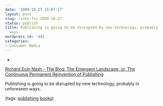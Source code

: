 ```yaml
---
date: '2009-10-27 15:07:17'
layout: post
slug: links-for-2009-10-27
status: publish
title: Publishing is going to be disrupted by new technology, probably in unforeseen
  ways.
wordpress_id: '441'
categories:
- Consumer Media
---
```


  *


[Richard Eoin Nash - The Blog: The Emergent Landscape, or, The Continuous Permanent Reinvention of Publishing](http://rnash.com/article/the-emergent-landscape-or-the-continuous-permenant-reinvention-of-publishin/)


Publishing is going to be disrupted by new technology, probably in unforeseen ways.


(tags: [publishing](http://delicious.com/eob/publishing) [books](http://delicious.com/eob/books))




